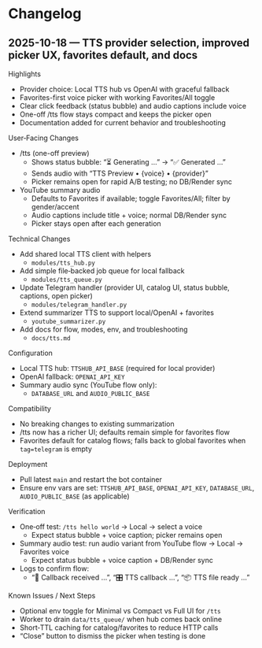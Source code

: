 # Changelog

## 2025-10-18 — TTS provider selection, improved picker UX, favorites default, and docs

Highlights
- Provider choice: Local TTS hub vs OpenAI with graceful fallback
- Favorites-first voice picker with working Favorites/All toggle
- Clear click feedback (status bubble) and audio captions include voice
- One-off /tts flow stays compact and keeps the picker open
- Documentation added for current behavior and troubleshooting

User‑Facing Changes
- /tts (one-off preview)
  - Shows status bubble: “⏳ Generating …” → “✅ Generated …”
  - Sends audio with “TTS Preview • {voice} • {provider}”
  - Picker remains open for rapid A/B testing; no DB/Render sync
- YouTube summary audio
  - Defaults to Favorites if available; toggle Favorites/All; filter by gender/accent
  - Audio captions include title + voice; normal DB/Render sync
  - Picker stays open after each generation

Technical Changes
- Add shared local TTS client with helpers
  - `modules/tts_hub.py`
- Add simple file‑backed job queue for local fallback
  - `modules/tts_queue.py`
- Update Telegram handler (provider UI, catalog UI, status bubble, captions, open picker)
  - `modules/telegram_handler.py`
- Extend summarizer TTS to support local/OpenAI + favorites
  - `youtube_summarizer.py`
- Add docs for flow, modes, env, and troubleshooting
  - `docs/tts.md`

Configuration
- Local TTS hub: `TTSHUB_API_BASE` (required for local provider)
- OpenAI fallback: `OPENAI_API_KEY`
- Summary audio sync (YouTube flow only):
  - `DATABASE_URL` and `AUDIO_PUBLIC_BASE`

Compatibility
- No breaking changes to existing summarization
- /tts now has a richer UI; defaults remain simple for favorites flow
- Favorites default for catalog flows; falls back to global favorites when `tag=telegram` is empty

Deployment
- Pull latest `main` and restart the bot container
- Ensure env vars are set: `TTSHUB_API_BASE`, `OPENAI_API_KEY`, `DATABASE_URL`, `AUDIO_PUBLIC_BASE` (as applicable)

Verification
- One‑off test: `/tts hello world` → Local → select a voice
  - Expect status bubble + voice caption; picker remains open
- Summary audio test: run audio variant from YouTube flow → Local → Favorites voice
  - Expect status bubble + voice caption + DB/Render sync
- Logs to confirm flow:
  - “🔔 Callback received …”, “🎛️ TTS callback …”, “📦 TTS file ready …”

Known Issues / Next Steps
- Optional env toggle for Minimal vs Compact vs Full UI for `/tts`
- Worker to drain `data/tts_queue/` when hub comes back online
- Short‑TTL caching for catalog/favorites to reduce HTTP calls
- “Close” button to dismiss the picker when testing is done

